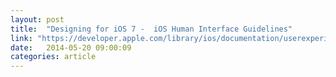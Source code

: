 ```yaml
---
layout: post
title:  "Designing for iOS 7 -  iOS Human Interface Guidelines"
link: "https://developer.apple.com/library/ios/documentation/userexperience/conceptual/MobileHIG/index.html"
date:   2014-05-20 09:00:09
categories: article
---
```

